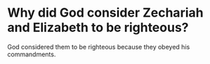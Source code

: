 # Why did God consider Zechariah and Elizabeth to be righteous?

God considered them to be righteous because they obeyed his commandments.
